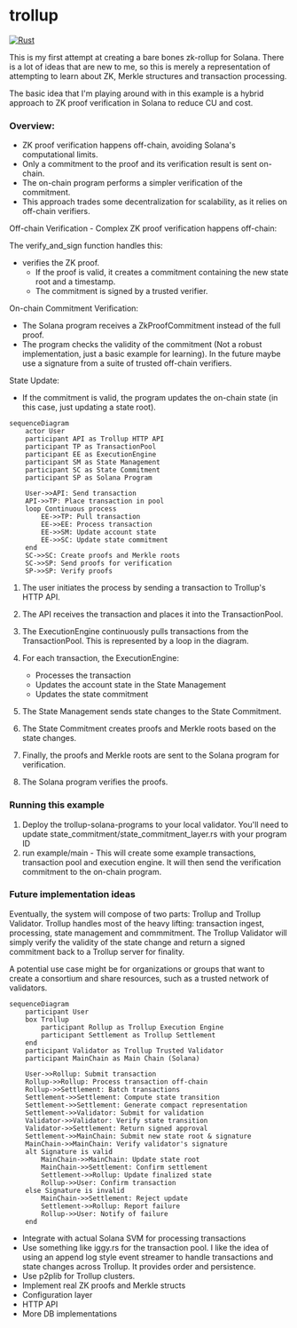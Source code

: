 # trollup

[![Rust](https://github.com/wkennedy/trollup/actions/workflows/rust.yml/badge.svg?branch=main)](https://github.com/wkennedy/trollup/actions/workflows/rust.yml)

This is my first attempt at creating a bare bones zk-rollup for Solana. There is a lot of ideas that are new to me,
so this is merely a representation of attempting to learn about ZK, Merkle structures and transaction processing.

The basic idea that I'm playing around with in this example is a hybrid approach to ZK proof verification in Solana to reduce CU and cost.

### **Overview:**

- ZK proof verification happens off-chain, avoiding Solana's computational limits.
- Only a commitment to the proof and its verification result is sent on-chain.
- The on-chain program performs a simpler verification of the commitment.
- This approach trades some decentralization for scalability, as it relies on off-chain verifiers.


Off-chain Verification - Complex ZK proof verification happens off-chain:

The verify_and_sign function handles this:

- verifies the ZK proof.
  - If the proof is valid, it creates a commitment containing the new state root and a timestamp.
  - The commitment is signed by a trusted verifier.

On-chain Commitment Verification:

- The Solana program receives a ZkProofCommitment instead of the full proof.
- The program checks the validity of the commitment (Not a robust implementation, just a basic example for learning). In the future maybe use a signature from a suite of trusted off-chain verifiers.

State Update:

- If the commitment is valid, the program updates the on-chain state (in this case, just updating a state root).


```mermaid
sequenceDiagram
    actor User
    participant API as Trollup HTTP API
    participant TP as TransactionPool
    participant EE as ExecutionEngine
    participant SM as State Management
    participant SC as State Commitment
    participant SP as Solana Program

    User->>API: Send transaction
    API->>TP: Place transaction in pool
    loop Continuous process
        EE->>TP: Pull transaction
        EE->>EE: Process transaction
        EE->>SM: Update account state
        EE->>SC: Update state commitment
    end
    SC->>SC: Create proofs and Merkle roots
    SC->>SP: Send proofs for verification
    SP->>SP: Verify proofs
```

1. The user initiates the process by sending a transaction to Trollup's HTTP API.

2. The API receives the transaction and places it into the TransactionPool.

3. The ExecutionEngine continuously pulls transactions from the TransactionPool. This is represented by a loop in the diagram.

4. For each transaction, the ExecutionEngine:
   - Processes the transaction
   - Updates the account state in the State Management
   - Updates the state commitment

5. The State Management sends state changes to the State Commitment.

6. The State Commitment creates proofs and Merkle roots based on the state changes.

7. Finally, the proofs and Merkle roots are sent to the Solana program for verification.

8. The Solana program verifies the proofs.

### **Running this example**

1. Deploy the trollup-solana-programs to your local validator. You'll need to update state_commitment/state_commitment_layer.rs with your program ID
2. run example/main - This will create some example transactions, transaction pool and execution engine. It will then send the verification commitment to the on-chain program.

### **Future implementation ideas**


Eventually, the system will compose of two parts: Trollup and Trollup Validator. 
Trollup handles most of the heavy lifting: transaction ingest, processing, state management and commmitment.
The Trollup Validator will simply verify the validity of the state change and return a signed commitment back to a Trollup server for finality.

A potential use case might be for organizations or groups that want to create a consortium and share resources, such
as a trusted network of validators.

```mermaid
sequenceDiagram
    participant User
    box Trollup
        participant Rollup as Trollup Execution Engine
        participant Settlement as Trollup Settlement
    end
    participant Validator as Trollup Trusted Validator
    participant MainChain as Main Chain (Solana)

    User->>Rollup: Submit transaction
    Rollup->>Rollup: Process transaction off-chain
    Rollup->>Settlement: Batch transactions
    Settlement->>Settlement: Compute state transition
    Settlement->>Settlement: Generate compact representation
    Settlement->>Validator: Submit for validation
    Validator->>Validator: Verify state transition
    Validator->>Settlement: Return signed approval
    Settlement->>MainChain: Submit new state root & signature
    MainChain->>MainChain: Verify validator's signature
    alt Signature is valid
        MainChain->>MainChain: Update state root
        MainChain->>Settlement: Confirm settlement
        Settlement->>Rollup: Update finalized state
        Rollup->>User: Confirm transaction
    else Signature is invalid
        MainChain->>Settlement: Reject update
        Settlement->>Rollup: Report failure
        Rollup->>User: Notify of failure
    end
```

- Integrate with actual Solana SVM for processing transactions
- Use something like iggy.rs for the transaction pool. I like the idea of using an append log style event streamer to handle transactions and state changes across Trollup. It provides order and persistence.
- Use p2plib for Trollup clusters.
- Implement real ZK proofs and Merkle structs
- Configuration layer
- HTTP API
- More DB implementations
